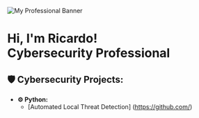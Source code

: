 ![My Professional Banner](https://media.licdn.com/dms/image/v2/D5616AQGpwsj26tosTw/profile-displaybackgroundimage-shrink_350_1400/B56ZeGxSXZHoAY-/0/1750312758263?e=1756339200&v=beta&t=7Id1tVVrVosl4FVuTXR3ADAoEU0wefhc2JkptPeAlww)

<h1>Hi, I'm Ricardo! <br/><a>Cybersecurity Professional</a></h1>

<h2>🛡️ Cybersecurity Projects:</h2>

- <b>⚙️ Python:</b>
  - [Automated Local Threat Detection] (https://github.com/)
